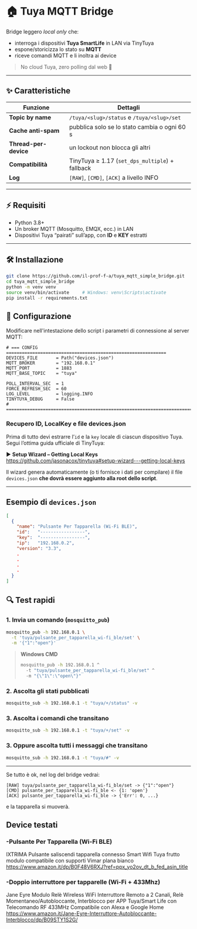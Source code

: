 

# 🏠 Tuya MQTT Bridge

Bridge leggero *local only* che:
- interroga i dispositivi **Tuya SmartLife** in LAN via TinyTuya
- espone/storicizza lo stato su **MQTT**
- riceve comandi MQTT e li inoltra ai device

> No cloud Tuya, zero polling dal web 👋

---

## ✨ Caratteristiche

| Funzione | Dettagli |
|----------|----------|
| **Topic by name** | `/tuya/<slug>/status` e `/tuya/<slug>/set` |
| **Cache anti-spam** | pubblica solo se lo stato cambia o ogni 60 s |
| **Thread-per-device** | un lockout non blocca gli altri |
| **Compatibilità** | TinyTuya ≥ 1.17 (`set_dps_multiple`) + fallback |
| **Log** | `[RAW]`, `[CMD]`, `[ACK]` a livello INFO |

---

## ⚡ Requisiti

* Python 3.8+
* Un broker MQTT (Mosquitto, EMQX, ecc.) in LAN
* Dispositivi Tuya “pairati” sull’app, con **ID** e **KEY** estratti

---

## 🛠️ Installazione

```bash
git clone https://github.com/il-prof-f-a/tuya_mqtt_simple_bridge.git
cd tuya_mqtt_simple_bridge
python -m venv venv
source venv/bin/activate     # Windows: venv\Scripts\activate
pip install -r requirements.txt
```

## 🔧 Configurazione
Modificare nell'intestazione dello script i parametri di connessione al server MQTT:

    # === CONFIG =============================================================
    DEVICES_FILE       = Path("devices.json")
    MQTT_BROKER        = "192.168.0.1"
    MQTT_PORT          = 1883
    MQTT_BASE_TOPIC    = "tuya"
    
    POLL_INTERVAL_SEC  = 1
    FORCE_REFRESH_SEC  = 60
    LOG_LEVEL          = logging.INFO
    TINYTUYA_DEBUG     = False
    # ========================================================================

### Recupero **ID**, **LocalKey** e file **devices.json**

Prima di tutto devi estrarre l’`id` e la `key` locale di ciascun dispositivo Tuya.  
Segui l’ottima guida ufficiale di TinyTuya:

▶️ **Setup Wizard – Getting Local Keys**  
<https://github.com/jasonacox/tinytuya#setup-wizard---getting-local-keys>

Il wizard genera automaticamente (o ti fornisce i dati per compilare) il file `devices.json` **che dovrà essere aggiunto alla root dello script**.

---

## Esempio di `devices.json`

```json
[
  {
    "name": "Pulsante Per Tapparella (Wi-Fi BLE)",
    "id":   "-----------------",
    "key":  "-----------------",
    "ip":   "192.168.0.2",
    "version": "3.3",
	.
	.
	.
	.
  }
]
```

## 🔍 Test rapidi

### 1. Invia un comando (`mosquitto_pub`)

```bash
mosquitto_pub -h 192.168.0.1 \
  -t 'tuya/pulsante_per_tapparella_wi-fi_ble/set' \
  -m '{"1":"open"}'
```

> **Windows CMD**
>
> ```cmd
> mosquitto_pub -h 192.168.0.1 ^
>   -t "tuya/pulsante_per_tapparella_wi-fi_ble/set" ^
>   -m "{\"1\":\"open\"}"
> ```

### 2. Ascolta gli **stati** pubblicati

```bash
mosquitto_sub -h 192.168.0.1 -t "tuya/+/status" -v
```

### 3. Ascolta i **comandi** che transitano

```bash
mosquitto_sub -h 192.168.0.1 -t "tuya/+/set" -v
```

### 3. Oppure ascolta **tutti** i messaggi che transitano

```bash
mosquitto_sub -h 192.168.0.1 -t "tuya/#" -v
```
---

Se tutto è ok, nel log del bridge vedrai:

```text
[RAW] tuya/pulsante_per_tapparella_wi-fi_ble/set -> {"1":"open"}
[CMD] pulsante_per_tapparella_wi-fi_ble <- {1: 'open'}
[ACK] pulsante_per_tapparella_wi-fi_ble -> {'Err': 0, ...}
```
e la tapparella si muoverà.


## Device testati

### -Pulsante Per Tapparella (Wi-Fi BLE)
IXTRIMA Pulsante saliscendi tapparella connesso Smart Wifi Tuya frutto modulo compatibile con supporti Vimar plana bianco
https://www.amazon.it/dp/B0F48V6RXJ?ref=ppx_yo2ov_dt_b_fed_asin_title
 
### -Doppio interruttore per tapparelle (Wi-Fi + 433Mhz)
Jane Eyre Modulo Relè Wireless WiFi Interruttore Remoto a 2 Canali, Relè Momentaneo/Autobloccante, Interblocco per APP Tuya/Smart Life con Telecomando RF 433MHz Compatibile con Alexa e Google Home
https://www.amazon.it/Jane-Eyre-Interruttore-Autobloccante-Interblocco/dp/B09STY1S2G/
